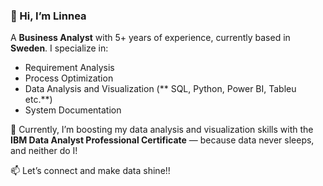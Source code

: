 ### 👋 Hi, I’m Linnea  

A **Business Analyst** with 5+ years of experience, currently based in **Sweden**. I specialize in:  
- Requirement Analysis 
- Process Optimization
- Data Analysis and Visualization (** SQL, Python, Power BI, Tableu etc.**)  
- System Documentation 

🚀 Currently, I’m boosting my data analysis and visualization skills with the **IBM Data Analyst Professional Certificate** — because data never sleeps, and neither do I!

📫 Let’s connect and make data shine!! 
